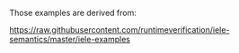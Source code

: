 Those examples are derived from:

https://raw.githubusercontent.com/runtimeverification/iele-semantics/master/iele-examples